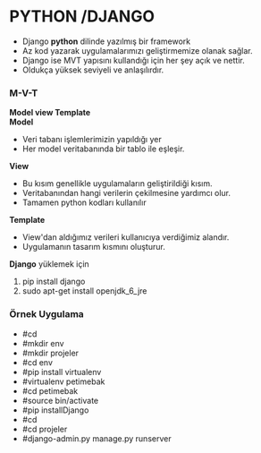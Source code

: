 PYTHON /DJANGO
==============
- Django **python** dilinde yazılmış bir framework  
- Az kod yazarak uygulamalarımızı geliştirmemize olanak sağlar.
- Django ise MVT yapısını kullandığı için her şey açık ve nettir.
- Oldukça yüksek seviyeli ve anlaşılırdır.  
### M-V-T ###
 
**Model view Template**  
**Model** 
 
- Veri tabanı işlemlerimizin yapıldığı yer  
- Her model veritabanında bir tablo ile eşleşir.

**View** 
 
- Bu kısım genellikle uygulamaların geliştirildiği kısım.  
- Veritabanından hangi verilerin çekilmesine yardımcı olur.  
- Tamamen python kodları kullanılır


**Template**  

- View'dan aldığımız verileri kullanıcıya verdiğimiz alandır.  
- Uygulamanın tasarım kısmını oluşturur.

**Django** yüklemek için  
1. pip install django  
2. sudo apt-get install openjdk_6_jre

### Örnek Uygulama 
  
- #cd  
- #mkdir env  
- #mkdir projeler
- #cd env
- #pip install virtualenv
- #virtualenv petimebak  
- #cd petimebak  
- #source bin/activate
- #pip installDjango
- #cd  
- #cd projeler 
- #django-admin.py manage.py runserver  




 


 

 

